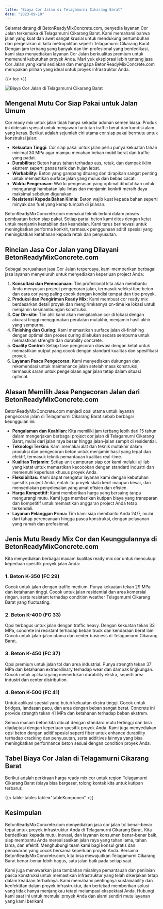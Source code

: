 ```yaml
---
title: "Biaya Cor Jalan di Telagamurni Cikarang Barat"
date: "2023-09-10"
---
```


Selamat datang di BetonReadyMixConcrete.com, penyedia layanan Cor Jalan terkemuka di Telagamurni Cikarang Barat. Kami memahami bahwa jalan yang kuat dan awet sangat krusial untuk mendukung pertumbuhan dan pergerakan di kota metropolitan seperti Telagamurni Cikarang Barat. Dengan jam terbang yang banyak dan tim profesional yang berdedikasi, kami siap menyediakan layanan Cor Jalan berkualitas premium untuk memenuhi kebutuhan proyek Anda. Mari yuk eksplorasi lebih tentang jasa Cor Jalan yang kami sediakan dan mengapa BetonReadyMixConcrete.com merupakan pilihan yang ideal untuk proyek infrastruktur Anda.

{{< toc >}}

![Biaya Cor Jalan di Telagamurni Cikarang Barat](https://betoncor8.github.io/cor/harga-beton-readymix-concrete%20(32).png)

## Mengenal Mutu Cor Siap Pakai untuk Jalan Umum

Cor ready mix untuk jalan tidak hanya sekadar adonan semen biasa. Produk ini didesain spesial untuk menjawab tuntutan traffic berat dan kondisi alam yang keras. Berikut adalah sejumlah ciri utama cor siap pakai bermutu untuk konstruksi jalan:

- **Kekuatan Tinggi:** Cor siap pakai untuk jalan perlu punya kekuatan tahan minimal 30 MPa agar mampu menahan beban mobil berat dan traffic yang padat.
- **Durabilitas:** Beton harus tahan terhadap aus, retak, dan dampak iklim ekstrem seperti panas terik dan hujan lebat.
- **Workability:** Beton yang gampang dituang dan dirapikan sangat penting untuk memastikan surface jalan yang mulus dan bebas cacat.
- **Waktu Pengerasan:** Waktu pengerasan yang optimal dibutuhkan untuk mengurangi hambatan lalu lintas dan menjamin konkrit meraih daya maksimal sebelum digunakan.
- **Resistensi Kepada Bahan Kimia:** Beton wajib kuat kepada bahan seperti minyak dan fuel yang kerap tumpah di jalanan.

BetonReadyMixConcrete.com memakai teknik terkini dalam proses pembuatan beton siap pakai. Setiap partai beton kami dites dengan ketat untuk menjamin kestabilan dan keandalan. Kami terus berinovasi untuk meningkatkan performa konkrit, termasuk penggunaan aditif spesial yang meningkatkan ketahanan kepada retak dan penyusutan.

## Rincian Jasa Cor Jalan yang Dilayani BetonReadyMixConcrete.com

Sebagai perusahaan jasa Cor Jalan terpercaya, kami memberikan berbagai jasa layanan menyeluruh untuk menyediakan keperluan project Anda:

1. **Konsultasi dan Perencanaan:** Tim profesional kita akan membantu Anda menyusun project pengecoran jalan, termasuk seleksi tipe beton dan cara cor yang paling cocok dengan kondisi tempat dan tipe proyek.
2. **Produksi dan Pengiriman Ready Mix:** Kami membuat cor ready mix berdasarkan detail proyek dan mengirimkannya on-time ke lokasi untuk menjamin kesinambungan konstruksi.
3. **Cor On-site:** Tim ahli kami akan menjalankan cor di lokasi dengan akurasi tinggi menggunakan peralatan mutakhir, menjamin hasil akhir yang sempurna.
4. **Finishing dan Curing:** Kami memastikan surface jalan di-finishing dengan optimal dan proses curing dilakukan secara sempurna untuk memastikan strength dan durability concrete.
5. **Quality Control:** Setiap fase pengecoran diawasi dengan ketat untuk memastikan output yang cocok dengan standard kualitas dan spesifikasi proyek.
6. **Layanan Pasca Pengecoran:** Kami menyediakan dukungan dan rekomendasi untuk maintenance jalan setelah masa konstruksi, termasuk saran untuk pengelolaan agar jalan tetap dalam situasi optimal.

## Alasan Memilih Jasa Pengecoran Jalan dari BetonReadyMixConcrete.com

BetonReadyMixConcrete.com menjadi opsi utama untuk layanan pengecoran jalan di Telagamurni Cikarang Barat sebab berbagai keunggulan ini:

- **Pengalaman dan Keahlian:** Kita memiliki jam terbang lebih dari 15 tahun dalam mengerjakan berbagai project cor jalan di Telagamurni Cikarang Barat, mulai dari jalan raya besar hingga jalan-jalan sempit di residential.
- **Teknologi Terkini:** Kami memakai alat dan teknik mutakhir dalam produksi dan pengecoran beton untuk menjamin hasil yang tepat dan efektif, termasuk teknik pemantauan kualitas real-time.
- **Kualitas Terjamin:** Setiap unit campuran siap cor kami melalui uji lab yang ketat untuk memastikan kecocokan dengan standard industri dan memenuhi keperluan khusus proyek Anda.
- **Fleksibilitas:** Kami dapat mengatur layanan kami dengan kebutuhan spesifik project Anda, entah itu proyek skala kecil maupun besar, dan menyediakan penyelesaian yang amat efisien dan efisien.
- **Harga Kompetitif:** Kami memberikan harga yang bersaing tanpa mengurangi mutu. Kami juga memberikan kutipan biaya yang transparan dan kompetitif untuk memastikan anggaran project Anda tetap terkendali.
- **Layanan Pelanggan Prima:** Tim kami siap membantu Anda 24/7, mulai dari tahap perencanaan hingga pasca konstruksi, dengan pelayanan yang ramah dan profesional.

## Jenis Mutu Ready Mix Cor dan Keunggulannya di BetonReadyMixConcrete.com

Kita menyediakan berbagai macam kualitas ready mix cor untuk mencukupi keperluan spesifik proyek jalan Anda:

### 1\. Beton K-350 (FC 29)

Cocok untuk jalan dengan traffic medium. Punya kekuatan tekan 29 MPa dan ketahanan tinggi. Cocok untuk jalan residential dan area komersial ringan, serta resistant terhadap condition weather Telagamurni Cikarang Barat yang fluctuating.

### 2\. Beton K-400 (FC 33)

Opsi terbagus untuk jalan dengan traffic heavy. Dengan kekuatan tekan 33 MPa, concrete ini resistant terhadap beban truck dan kendaraan berat lain. Cocok untuk jalan-jalan utama dan center business di Telagamurni Cikarang Barat.

### 3\. Beton K-450 (FC 37)

Opsi premium untuk jalan tol dan area industrial. Punya strength tekan 37 MPa dan ketahanan extraordinary terhadap wear dan dampak lingkungan. Cocok untuk aplikasi yang memerlukan durability ekstra, seperti area industri dan center distribution.

### 4\. Beton K-500 (FC 41)

Untuk aplikasi spesial yang butuh kekuatan ekstra tinggi. Cocok untuk bridges, landasan pacu, dan area dengan beban sangat berat. Concrete ini provide strength tekan 41 MPa dan ketahanan terhadap beban ekstrem.

Semua macam beton kita dibuat dengan standard mutu tertinggi dan bisa diadaptasi dengan keperluan spesifik proyek Anda. Kami juga menyediakan opsi beton dengan aditif spesial seperti fiber untuk enhance durability terhadap cracking dan penyusutan, serta additives lainnya yang bisa meningkatkan performance beton sesuai dengan condition proyek Anda.

## Tabel Biaya Cor Jalan di Telagamurni Cikarang Barat

Berikut adalah perkiraan harga ready mix cor untuk region Telagamurni Cikarang Barat (biaya bisa bergeser, tolong kontak kita untuk kutipan terbaru):

{{< table-tables table="tableKomponen" >}}

## Kesimpulan

BetonReadyMixConcrete.com menyediakan jasa cor jalan tol benar-benar tepat untuk proyek infrastruktur Anda di Telagamurni Cikarang Barat. Kita berdedikasi kepada mutu, inovasi, dan layanan konsumen benar-benar baik, siap membantu Anda merealisasikan jalan raya yang tahan lama, tahan lama, dan efektif. Menghubungi team kami bagi konsul gratis dan penawaran yang cocok bersama keperluan proyek Anda. Bersama BetonReadyMixConcrete.com, kita bisa mewujudkan Telagamurni Cikarang Barat benar-benar lebih bagus, satu jalan baik pada setiap saat.

Kami juga menawarkan jasa tambahan misalnya pemantauan dan penilaian pasca konstruksi untuk memastikan infrastruktur yang telah dikerjakan tetap dalam keadaan terbaiknya. Kami memahami pentingnya sustainability dan keefektifan dalam proyek infrastruktur, dan bertekad memberikan solusi yang tidak hanya menjangkau tetapi melampaui ekspektasi Anda. Hubungi kami saat ini untuk memulai proyek Anda dan alami sendiri mutu layanan yang kami berikan!
